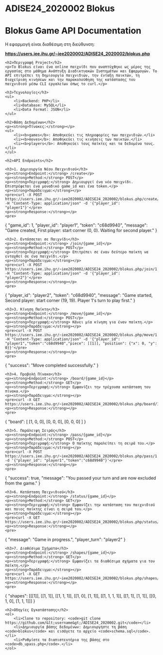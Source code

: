 # ADISE24_2020002 Blokus
<!DOCTYPE html>
<html lang="en">
<head>
    <meta charset="UTF-8">
    <meta name="viewport" content="width=device-width, initial-scale=1.0">
    <title>Blokus Game API Documentation</title>
</head>
<body>
    <h1>Blokus Game API Documentation</h1>
    <p>Η εφαρμογή είναι διαθέσιμη στη διεύθυνση:</p>
    <p><b><a href="https://users.iee.ihu.gr/~iee2020002/ADISE24_2020002/blokus.php" target="_blank">https://users.iee.ihu.gr/~iee2020002/ADISE24_2020002/blokus.php</a></b></p>

    <h2>Περιγραφή Project</h2>
    <p>Το Blokus είναι ένα online παιχνίδι που αναπτύχθηκε ως μέρος της εργασίας στο μάθημα Ανάπτυξη Διαδικτυακών Συστημάτων και Εφαρμογών. Το API επιτρέπει τη δημιουργία παιχνιδιών, την ένταξη παικτών, τη διαχείριση κινήσεων και την παρακολούθηση της κατάστασης του παιχνιδιού μέσω CLI εργαλείων όπως το curl.</p>

    <h3>Τεχνολογίες</h3>
    <ul>
        <li>Backend: PHP</li>
        <li>Database: MySQL</li>
        <li>Data Format: JSON</li>
    </ul>

    <h2>Βάση Δεδομένων</h2>
    <p><strong>Πίνακες:</strong></p>
    <ul>
        <li><b>games</b>: Αποθηκεύει τις πληροφορίες των παιχνιδιών.</li>
        <li><b>moves</b>: Αποθηκεύει τις κινήσεις των παικτών.</li>
        <li><b>players</b>: Αποθηκεύει τους παίκτες και τα δεδομένα τους.</li>
    </ul>

    <h2>API Endpoints</h2>

    <h3>1. Δημιουργία Νέου Παιχνιδιού</h3>
    <p><strong>Endpoint:</strong> /create</p>
    <p><strong>Method:</strong> POST</p>
    <p><strong>Περιγραφή:</strong> Δημιουργεί ένα νέο παιχνίδι. Επιστρέφεται ένα μοναδικό game_id και ένα token.</p>
    <p><strong>Παράδειγμα:</strong></p>
    <pre>curl -X POST https://users.iee.ihu.gr/~iee2020002/ADISE24_2020002/blokus.php/create/ -H "Content-Type: application/json" -d '{"player_id": "player1"}'</pre>
    <p><strong>Response:</strong></p>
    <pre>
{
    "game_id": 1,
    "player_id": "player1",
    "token": "c68d9940",
    "message": "Game created, First player: start corner (0, 0). Waiting for second player."
}
    </pre>

    <h3>2. Εντάσσεται σε Παιχνίδι</h3>
    <p><strong>Endpoint:</strong> /join/{game_id}</p>
    <p><strong>Method:</strong> POST</p>
    <p><strong>Περιγραφή:</strong> Επιτρέπει σε έναν δεύτερο παίκτη να ενταχθεί σε ένα παιχνίδι.</p>
    <p><strong>Παράδειγμα:</strong></p>
    <pre>curl -X POST https://users.iee.ihu.gr/~iee2020002/ADISE24_2020002/blokus.php/join/1 -H "Content-Type: application/json" -d '{"player_id": "player2"}'</pre>
    <p><strong>Response:</strong></p>
    <pre>
{
    "player_id": "player2",
    "token": "c68d9940",
    "message": "Game started, Second player: start corner (19, 19). Player 1's turn to play first."
}
    </pre>

    <h3>3. Κίνηση Παίκτη</h3>
    <p><strong>Endpoint:</strong> /move/{game_id}</p>
    <p><strong>Method:</strong> POST</p>
    <p><strong>Περιγραφή:</strong> Κάνει μία κίνηση για έναν παίκτη.</p>
    <p><strong>Παράδειγμα:</strong></p>
    <pre>curl -X POST https://users.iee.ihu.gr/~iee2020002/ADISE24_2020002/blokus.php/move/1 -H "Content-Type: application/json" -d '{"player_id": "player1","token":"c68d9940","piece": [[1]], "position": {"x": 0, "y": 0}}'</pre>
    <p><strong>Response:</strong></p>
    <pre>
{
    "success": "Move completed successfully."
}
    </pre>

    <h3>4. Προβολή Πίνακα</h3>
    <p><strong>Endpoint:</strong> /board/{game_id}</p>
    <p><strong>Method:</strong> GET</p>
    <p><strong>Περιγραφή:</strong> Εμφανίζει την τρέχουσα κατάσταση του πίνακα.</p>
    <p><strong>Παράδειγμα:</strong></p>
    <pre>curl -X GET https://users.iee.ihu.gr/~iee2020002/ADISE24_2020002/blokus.php/board/1</pre>
    <p><strong>Response:</strong></p>
    <pre>
{
    "board": [
        [1, 0, 0],
        [0, 0, 0],
        [0, 0, 0]
    ]
}
    </pre>

    <h3>5. Παράλειψη Σειράς</h3>
    <p><strong>Endpoint:</strong> /pass/{game_id}</p>
    <p><strong>Method:</strong> POST</p>
    <p><strong>Περιγραφή:</strong> Ο παίκτης παραλείπει τη σειρά του.</p>
    <p><strong>Παράδειγμα:</strong></p>
    <pre>curl -X POST https://users.iee.ihu.gr/~iee2020002/ADISE24_2020002/blokus.php/pass/1 -d '{"player_id": "player1","token":"c68d9940"}'</pre>
    <p><strong>Response:</strong></p>
    <pre>
{
    "success": true,
    "message": "You passed your turn and are now excluded from the game."
}
    </pre>

    <h3>6. Κατάσταση Παιχνιδιού</h3>
    <p><strong>Endpoint:</strong> /status/{game_id}</p>
    <p><strong>Method:</strong> GET</p>
    <p><strong>Περιγραφή:</strong> Εμφανίζει την κατάσταση του παιχνιδιού και ποιος παίκτης είναι η σειρά του.</p>
    <p><strong>Παράδειγμα:</strong></p>
    <pre>curl -X GET https://users.iee.ihu.gr/~iee2020002/ADISE24_2020002/blokus.php/status/1</pre>
    <p><strong>Response:</strong></p>
    <pre>
{
    "message": "Game in progress.",
    "player_turn": "player2"
}
    </pre>

    <h3>7. Διαθέσιμα Σχήματα</h3>
    <p><strong>Endpoint:</strong> /shapes/{game_id}</p>
    <p><strong>Method:</strong> GET</p>
    <p><strong>Περιγραφή:</strong> Εμφανίζει τα διαθέσιμα σχήματα για τον παίκτη.</p>
    <p><strong>Παράδειγμα:</strong></p>
    <pre>curl -X GET https://users.iee.ihu.gr/~iee2020002/ADISE24_2020002/blokus.php/shapes/1</pre>
    <p><strong>Response:</strong></p>
    <pre>
{
    "shapes": [[[1]], [[1, 1]], [[1, 1, 1]], [[1, 0], [1, 1]], [[1, 1, 1, 1]], [[1, 1], [1, 1]], [[0, 1, 0], [1, 1, 1]]]
}
    </pre>

    <h2>Οδηγίες Εγκατάστασης</h2>
    <ol>
        <li>Clone το repository: <code>git clone https://github.com/&lt;username&gt;/ADISE24_2020002.git</code></li>
        <li>Δημιουργία βάσης δεδομένων: Δημιουργήστε τη βάση <code>blokus</code> και εισάγετε το αρχείο <code>schema.sql</code>.</li>
        <li>Ρυθμίστε τα διαπιστευτήρια της βάσης στο <code>db_upass.php</code>.</li>
    </ol>
</body>
</html>
